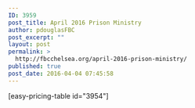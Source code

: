 ```yaml
---
ID: 3959
post_title: April 2016 Prison Ministry
author: pdouglasFBC
post_excerpt: ""
layout: post
permalink: >
  http://fbcchelsea.org/april-2016-prison-ministry/
published: true
post_date: 2016-04-04 07:45:58
---
```

[easy-pricing-table id="3954"]